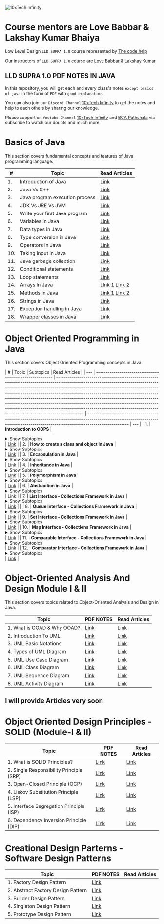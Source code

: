 ![10xTech Infinity]()

# Course mentors are Love Babbar & Lakshay Kumar Bhaiya

Low Level Design `LLD SUPRA 1.0` course represented by [The code help](https://www.thecodehelp.in)

Our instructors of `LLD SUPRA 1.0` course are [Love Babbar](https://www.linkedin.com/in/love-babbar-38ab2887/) & [Lakshay Kumar](https://www.linkedin.com/in/lakshayk12/)

## LLD SUPRA 1.0 PDF NOTES IN JAVA

In this repository, you will get each and every class's notes `except basics of java` in the form of `PDF` with `good explanation`.

You can also join our `Discord Channel` [10xTech Infinity](https://discord.gg/naQUPVWvSs) to get the notes and help to each others by sharing our knowledge.

Please support on `Youtube Channel` [10xTech Infinity](https://www.youtube.com/@10xtechinfinity) and [BCA Pathshala](https://www.youtube.com/@bcapathshala) via subscribe to watch our doubts and much more.

# Basics of Java

This section covers fundamental concepts and features of Java programming language.

| #   | Topic                          | Read Articles                                                                                                                                                                                                                                                               |
| --- | ------------------------------ | --------------------------------------------------------------------------------------------------------------------------------------------------------------------------------------------------------------------------------------------------------------------------- |
| 1.  | Introduction of Java           | [Link](#)                                                                                                                                                                                                                                                                   |
| 2.  | Java Vs C++                    | [Link](https://github.com/BCAPATHSHALA/LLD-SUPRA-1-0-NOTES/tree/main/1.%20BASICS%20OF%20JAVA/2.%20Java%20Vs%20C%2B%2B)                                                                                                                                                      |
| 3.  | Java program execution process | [Link](https://github.com/BCAPATHSHALA/LLD-SUPRA-1-0-NOTES/tree/main/1.%20BASICS%20OF%20JAVA/3.%20Java%20program%20execution%20process)                                                                                                                                     |
| 4.  | JDK Vs JRE Vs JVM              | [Link](https://github.com/BCAPATHSHALA/LLD-SUPRA-1-0-NOTES/tree/main/1.%20BASICS%20OF%20JAVA/4.%20JDK%20Vs%20JRE%20Vs%20JVM)                                                                                                                                                |
| 5.  | Write your first Java program  | [Link](https://github.com/BCAPATHSHALA/LLD-SUPRA-1-0-NOTES/tree/main/1.%20BASICS%20OF%20JAVA/5.%20Write%20your%20first%20Java%20program)                                                                                                                                    |
| 6.  | Variables in Java              | [Link](https://github.com/BCAPATHSHALA/LLD-SUPRA-1-0-NOTES/tree/main/1.%20BASICS%20OF%20JAVA/6.%20Variables%20in%20Java)                                                                                                                                                    |
| 7.  | Data types in Java             | [Link](https://github.com/BCAPATHSHALA/LLD-SUPRA-1-0-NOTES/tree/main/1.%20BASICS%20OF%20JAVA/7.%20Data%20types%20in%20Java)                                                                                                                                                 |
| 8.  | Type conversion in Java        | [Link](https://github.com/BCAPATHSHALA/LLD-SUPRA-1-0-NOTES/tree/main/1.%20BASICS%20OF%20JAVA/8.%20Type%20conversion%20in%20Java)                                                                                                                                            |
| 9.  | Operators in Java              | [Link](https://github.com/BCAPATHSHALA/LLD-SUPRA-1-0-NOTES/tree/main/1.%20BASICS%20OF%20JAVA/9.%20Operators%20in%20Java)                                                                                                                                                    |
| 10. | Taking input in Java           | [Link](https://github.com/BCAPATHSHALA/LLD-SUPRA-1-0-NOTES/tree/main/1.%20BASICS%20OF%20JAVA/10.%20Taking%20input%20in%20Java)                                                                                                                                              |
| 11. | Java garbage collection        | [Link](https://github.com/BCAPATHSHALA/LLD-SUPRA-1-0-NOTES/tree/main/1.%20BASICS%20OF%20JAVA/11.%20Java%20garbage%20collection)                                                                                                                                             |
| 12. | Conditional statements         | [Link](https://github.com/BCAPATHSHALA/LLD-SUPRA-1-0-NOTES/tree/main/1.%20BASICS%20OF%20JAVA/12.%20Conditional%20statements)                                                                                                                                                |
| 13. | Loop statements                | [Link](https://github.com/BCAPATHSHALA/LLD-SUPRA-1-0-NOTES/tree/main/1.%20BASICS%20OF%20JAVA/13.%20Loop%20statements)                                                                                                                                                       |
| 14. | Arrays in Java                 | [Link 1](https://github.com/BCAPATHSHALA/LLD-SUPRA-1-0-NOTES/blob/main/1.%20BASICS%20OF%20JAVA/14.%20Arrays%20in%20Java/ONEDARRAY.MD) [Link 2](https://github.com/BCAPATHSHALA/LLD-SUPRA-1-0-NOTES/blob/main/1.%20BASICS%20OF%20JAVA/14.%20Arrays%20in%20Java/TWODARRAY.MD) |
| 15. | Methods in Java                | [Link 1](https://github.com/BCAPATHSHALA/LLD-SUPRA-1-0-NOTES/blob/main/1.%20BASICS%20OF%20JAVA/15.%20Methods%20in%20Java/README.MD) [Link 2](https://github.com/BCAPATHSHALA/LLD-SUPRA-1-0-NOTES/blob/main/1.%20BASICS%20OF%20JAVA/15.%20Methods%20in%20Java/CALLSTACK.MD)  |
| 16. | Strings in Java                | [Link](https://github.com/BCAPATHSHALA/LLD-SUPRA-1-0-NOTES/tree/main/1.%20BASICS%20OF%20JAVA/16.%20Strings%20in%20Java)                                                                                                                                                     |
| 17. | Exception handling in Java     | [Link](https://github.com/BCAPATHSHALA/LLD-SUPRA-1-0-NOTES/tree/main/1.%20BASICS%20OF%20JAVA/17.%20Exception%20handling%20in%20Java)                                                                                                                                        |
| 18. | Wrapper classes in Java        | [Link](https://github.com/BCAPATHSHALA/LLD-SUPRA-1-0-NOTES/tree/main/1.%20BASICS%20OF%20JAVA/18.%20Wrapper%20classes%20in%20Java)                                                                                                                                           |

# Object Oriented Programming in Java

This section covers Object Oriented Programming concepts in Java.

| #   | Topic                                                    | Subtopics                                                                                                                                                                                                                                                                                                                                                                                                                                                                                                                                                                        | Read Articles                                                                                                                                                                     |
| --- | -------------------------------------------------------- | -------------------------------------------------------------------------------------------------------------------------------------------------------------------------------------------------------------------------------------------------------------------------------------------------------------------------------------------------------------------------------------------------------------------------------------------------------------------------------------------------------------------------------------------------------------------------------- | --------------------------------------------------------------------------------------------------------------------------------------------------------------------------------- | --- |
| 1.  | **Introduction to OOPS**                                 | <details><summary>Show Subtopics</summary><ul><li>- 📝 Why Object Oriented Programming</li><li>- 📝 Multiple Students Example - Messy Code</li><li>- 📝 What is OOP?</li><li>- 📝 Objects and Classes</li><li>- 📝 Attributes and Behaviour and Identity</li></ul></details>                                                                                                                                                                                                                                                                                                     | [Link](https://github.com/BCAPATHSHALA/LLD-SUPRA-1-0-NOTES/tree/main/2.%20OOPS%20IN%20JAVA/1.%20Introduction%20to%20OOPS)                                                         |
| 2.  | **How to create a class and object in Java**             | <details><summary>Show Subtopics</summary><ul><li>- 📝 Must define some blue print - class</li><li>- 📝 Object an instance of class</li><li>- 📝 What is constructor?</li><li>- 📝 Default constructor</li><li>- 📝 Parameterized constructor</li><li>- 📝 Copy constructor</li><li>- 📝 Object life cycle</li></ul></details>                                                                                                                                                                                                                                                   | [Link](https://github.com/BCAPATHSHALA/LLD-SUPRA-1-0-NOTES/tree/main/2.%20OOPS%20IN%20JAVA/2.%20How%20to%20create%20class%20and%20object%20in%20Java)                             |
| 3.  | **Encapsulation in Java**                                | <details><summary>Show Subtopics</summary><ul><li>- 📝 What is encapsulation?</li><li>- 📝 Access modifiers (`Brief`) in Java</li><li>- 📝 Not perfect encapsulation</li><li>- 📝 Perfect encapsulation</li></ul></details>                                                                                                                                                                                                                                                                                                                                                      | [Link](https://github.com/BCAPATHSHALA/LLD-SUPRA-1-0-NOTES/tree/main/2.%20OOPS%20IN%20JAVA/3.%20Encapsulation%20in%20Java)                                                        |
| 4.  | **Inheritance in Java**                                  | <details><summary>Show Subtopics</summary><ul><li>- 📝 What is inheritance?</li><li>- 📝 When do we use inheritance?</li><li>- 📝 General `IS-A` example</li><li>- 📝 Advantages of inheritance</li><li>- 📝 Implementation of inheritance</li><li>- 📝 Access modifiers (`In Detailed`) in Java</li><li>- 📝 Type of inheritance</li><li>- 📝 `super` keyword in Java</li><li>- 📝 `super` VS `this` keyword in Java</li><li>- 📝 Structure design program using inheritance</li></ul></details>                                                                                | [Link](https://github.com/BCAPATHSHALA/LLD-SUPRA-1-0-NOTES/tree/main/2.%20OOPS%20IN%20JAVA/4.%20Inheritance%20in%20Java)                                                          |
| 5.  | **Polymorphism in Java**                                 | <details><summary>Show Subtopics</summary><ul><li>- 📝 What is polymorphism?</li><li>- 📝 Types of polymorphism</li><li>- 📝 Static polymorphism</li><li>- 📝 Dynamic polymorphism</li><li>- 📝 Downcasting in Java</li><li>- 📝 Important notes</li><li>- 📝 Method overloading Vs method overriding</li></ul></details>                                                                                                                                                                                                                                                        | [Link](https://github.com/BCAPATHSHALA/LLD-SUPRA-1-0-NOTES/tree/main/2.%20OOPS%20IN%20JAVA/5.%20Polymorphism%20in%20java)                                                         |
| 6.  | **Abstraction in Java**                                  | <details><summary>Show Subtopics</summary><ul><li>- 📝 What is abstraction?</li><li>- 📝 Abstraction in java collections</li><li>- 📝 Ways to achieve abstraction</li><li>- 📝 Abstraction using classes</li><li>- 📝 Abstraction using abstract class</li><li>- 📝 Abstraction using interface (new way to design strategy)</li><li>- 📝 Upcasting in abstraction</li><li>- 📝 Real world examples of abstraction</li><li>- 📝 Abstract class Vs interface</li><li>- 📝 Advantages of abstraction</li><li>- 📝 Achieve multiple inheritance using interface</li></ul></details> | [Link](https://github.com/BCAPATHSHALA/LLD-SUPRA-1-0-NOTES/tree/main/2.%20OOPS%20IN%20JAVA/6.%20Abstraction%20in%20Java)                                                          |
| 7.  | **List Interface - Collections Framework in Java**       | <details><summary>Show Subtopics</summary><ul><li>- 📝 ArrayList Class in List Interface</li><li>- 📝 LinkedList Class in List Interface</li><li>- 📝 Vector Class in List Interface</li><li>- 📝 Stack Class in List Interface</li></ul></details>                                                                                                                                                                                                                                                                                                                              | [Link](https://github.com/BCAPATHSHALA/LLD-SUPRA-1-0-NOTES/tree/main/2.%20OOPS%20IN%20JAVA/7.%20Collection%20Framework%20in%20Java/Collection%20Interface/1.%20List%20Interface)  |     |
| 8.  | **Queue Interface - Collections Framework in Java**      | <details><summary>Show Subtopics</summary><ul><li>- 📝 PriorityQueue Class in Queue Interface</li><li>- 📝 ArrayDeque Class in Queue Interface</li><li>- 📝 LinkedList Class in Queue Interface</li></ul></details>                                                                                                                                                                                                                                                                                                                                                              | [Link](https://github.com/BCAPATHSHALA/LLD-SUPRA-1-0-NOTES/tree/main/2.%20OOPS%20IN%20JAVA/7.%20Collection%20Framework%20in%20Java/Collection%20Interface/2.%20Queue%20Interface) |
| 9.  | **Set Interface - Collections Framework in Java**        | <details><summary>Show Subtopics</summary><ul><li>- 📝 HashSet Class in Set Interface</li><li>- 📝 LinkedHashSet Class in Set Interface</li><li>- 📝 EnumSet Class in Set Interface</li><li>- 📝 TreeSet Class in Set Interface</li></ul></details>                                                                                                                                                                                                                                                                                                                              | [Link](https://github.com/BCAPATHSHALA/LLD-SUPRA-1-0-NOTES/tree/main/2.%20OOPS%20IN%20JAVA/7.%20Collection%20Framework%20in%20Java/Collection%20Interface/3.%20Set%20Interface)   |
| 10. | **Map Interface - Collections Framework in Java**        | <details><summary>Show Subtopics</summary><ul><li>- 📝 HashMap Class in Map Interface</li></ul></details>                                                                                                                                                                                                                                                                                                                                                                                                                                                                        | [Link](https://github.com/BCAPATHSHALA/LLD-SUPRA-1-0-NOTES/tree/main/2.%20OOPS%20IN%20JAVA/7.%20Collection%20Framework%20in%20Java/Map%20Interface)                               |
| 11. | **Comparable Interface - Collections Framework in Java** | <details><summary>Show Subtopics</summary><ul><li>- 📝 Implementing Comparable Interface</li></ul></details>                                                                                                                                                                                                                                                                                                                                                                                                                                                                     | [Link](https://github.com/BCAPATHSHALA/LLD-SUPRA-1-0-NOTES/blob/main/2.%20OOPS%20IN%20JAVA/7.%20Collection%20Framework%20in%20Java/Comparable%20Interface/Main.java)              |
| 12. | **Comparator Interface - Collections Framework in Java** | <details><summary>Show Subtopics</summary><ul><li>- 📝 Implementing Comparator Interface</li></ul></details>                                                                                                                                                                                                                                                                                                                                                                                                                                                                     | [Link](https://github.com/BCAPATHSHALA/LLD-SUPRA-1-0-NOTES/blob/main/2.%20OOPS%20IN%20JAVA/7.%20Collection%20Framework%20in%20Java/Comparator%20Interface/Main.java)              |

# Object-Oriented Analysis And Design Module I & II

This section covers topics related to Object-Oriented Analysis and Design in Java.

| Topic                       | PDF NOTES                                                                                  | Read Articles |
| --------------------------- | ------------------------------------------------------------------------------------------ | ------------- |
| 1. What is OOAD & Why OOAD? | [Link](https://drive.google.com/file/d/1aSAlFMsw_MO7MlL_DJtk-c1fnL0Zwqje/view?usp=sharing) | [Link](#)     |
| 2. Introduction To UML      | [Link](https://drive.google.com/file/d/1ogARTUzbsUmz_GwpPC6o-_H10Bf7DFhi/view?usp=sharing) | [Link](#)     |
| 3. UML Basic Notations      | [Link](https://drive.google.com/file/d/1cKM_Gn64yE52cx1EdYFPc74_K8uhEiHj/view?usp=sharing) | [Link](#)     |
| 4. Types of UML Diagram     | [Link](https://drive.google.com/file/d/1DyElHCWW8awP_Io8yFE_m5cfpsh1k0_n/view?usp=sharing) | [Link](#)     |
| 5. UML Use Case Diagram     | [Link](https://drive.google.com/file/d/1rK6qHNDlZxdbUY6aK7Uq-y6gEmU4MXUk/view?usp=sharing) | [Link](#)     |
| 6. UML Class Diagram        | [Link](https://drive.google.com/file/d/15lJJ22yvej8fVzwXqNAn1ne1TTMvkIky/view?usp=sharing) | [Link](#)     |
| 7. UML Sequence Diagram     | [Link](https://drive.google.com/file/d/10R8zAHqgH96wgnBMBOWCo9LuRNtybLqG/view?usp=sharing) | [Link](#)     |
| 8. UML Activity Diagram     | [Link](https://drive.google.com/file/d/15VjETyyD2O206uwJZNuJMwu0QtL6gnVW/view?usp=sharing) | [Link](#)     |

## I will provide Articles very soon

# Object Oriented Design Principles - SOLID (Module-I & II)

| Topic                                    | PDF NOTES                                                                                  | Read Articles                                                                                            |
| ---------------------------------------- | ------------------------------------------------------------------------------------------ | -------------------------------------------------------------------------------------------------------- |
| 1. What is SOLID Principles?             | [Link](https://drive.google.com/file/d/1zxHZ6XBH2ey91wvCwQpw9ZBoqK3hZ0p5/view?usp=sharing) | [Link](https://github.com/BCAPATHSHALA/LLD-SUPRA-1-0-NOTES/blob/main/4.%20SOLID%20Principles/README1.MD) |
| 2. Single Responsibility Principle (SRP) | [Link](https://drive.google.com/file/d/16wvl80hb4cSodbh9LzwW3IamjfJu4vl9/view?usp=sharing) | [Link](https://github.com/BCAPATHSHALA/LLD-SUPRA-1-0-NOTES/blob/main/4.%20SOLID%20Principles/README2.MD) |
| 3. Open-Closed Principle (OCP)           | [Link](https://drive.google.com/file/d/1wI7-0sn7m1lgnn4PKcNA1RgG8bktnFt5/view?usp=sharing) | [Link](https://github.com/BCAPATHSHALA/LLD-SUPRA-1-0-NOTES/blob/main/4.%20SOLID%20Principles/README3.MD) |
| 4. Liskov Substitution Principle (LSP)   | [Link](https://drive.google.com/file/d/110ujN-N7tu9GNDO3h8horaQY5Xsblu49/view?usp=sharing) | [Link](https://github.com/BCAPATHSHALA/LLD-SUPRA-1-0-NOTES/blob/main/4.%20SOLID%20Principles/README4.MD) |
| 5. Interface Segregation Principle (ISP) | [Link](https://drive.google.com/file/d/1gtF6jpQLMqiWx81r7xhnnMT81gygIB9q/view?usp=sharing) | [Link](https://github.com/BCAPATHSHALA/LLD-SUPRA-1-0-NOTES/blob/main/4.%20SOLID%20Principles/README5.MD) |
| 6. Dependency Inversion Principle (DIP)  | [Link](https://drive.google.com/file/d/1NavGN8RTQ1prJRWw7RwdxwF_5fDE3ByD/view?usp=sharing) | [Link](https://github.com/BCAPATHSHALA/LLD-SUPRA-1-0-NOTES/blob/main/4.%20SOLID%20Principles/README6.MD) |

# Creational Design Parterns - Software Design Patterns

| Topic                              | PDF NOTES                                                                                                                            | Read Articles |
| ---------------------------------- | ------------------------------------------------------------------------------------------------------------------------------------ | ------------- |
| 1. Factory Design Pattern          | [Link](./5.%20Software%20Design%20Patterns/1.%20Creational%20Design%20Patterns/1.%20Factory%20Design%20Pattern/README.MD)            |
| 2. Abstract Factory Design Pattern | [Link](./5.%20Software%20Design%20Patterns/1.%20Creational%20Design%20Patterns/2.%20Abstract%20Factory%20Design%20Pattern/README.MD) |
| 3. Builder Design Pattern          | [Link](./5.%20Software%20Design%20Patterns/1.%20Creational%20Design%20Patterns/3.%20Builder%20Design%20Pattern/README.MD)            |
| 4. Singleton Design Pattern        | [Link](5.%20Software%20Design%20Patterns/1.%20Creational%20Design%20Patterns/4.%20Singleton%20Design%20Pattern/README.MD)            |
| 5. Prototype Design Pattern        | [Link](./5.%20Software%20Design%20Patterns/1.%20Creational%20Design%20Patterns/5.%20Prototype%20Design%20Pattern/README.MD)          |
